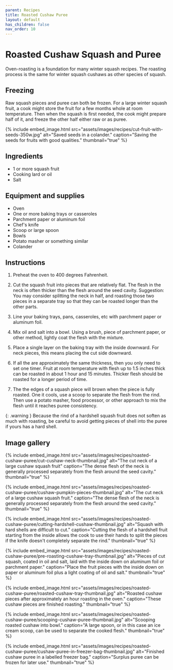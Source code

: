 ```yaml
---
parent: Recipes
title: Roasted Cushaw Puree
layout: default
has_children: false
nav_order: 10
---
```


# Roasted Cushaw Squash and Puree

Oven-roasting is a foundation for many winter squash recipes. The roasting process is the same for winter squash cushaws as other species of squash.

## Freezing
Raw squash pieces and puree can both be frozen. For a large winter squash fruit, a cook might store the fruit for a few months whole at room temperature. Then when the squash is first needed, the cook might prepare half of it, and freeze the other half either raw or as puree.

{% include embed_image.html
    src="assets/images/recipes/cut-fruit-with-seeds-350w.jpg"
    alt="Saved seeds in a colander."
    caption="Saving the seeds for fruits with good qualities."
    thumbnail="true"
%}

## Ingredients

- 1 or more squash fruit
- Cooking lard or oil
- Salt

## Equipment and supplies

- Oven
- One or more baking trays or casseroles
- Parchment paper or aluminum foil
- Chef's knife
- Scoop or large spoon
- Bowls
- Potato masher or something similar
- Colander

## Instructions


1. Preheat the oven to 400 degrees Fahrenheit.

2. Cut the squash fruit into pieces that are relatively flat. The flesh in the neck is often thicker than the flesh around the seed cavity. Suggestion: You may consider splitting the neck in half, and roasting those two pieces in a separate tray so that they can be roasted longer than the other parts.

3. Line your baking trays, pans, casseroles, etc with parchment paper or aluminum foil.

4. Mix oil and salt into a bowl. Using a brush, piece of parchment paper, or other method, lightly coat the flesh with the mixture.

5. Place a single layer on the baking tray with the inside downward. For neck pieces, this means placing the cut side downward.

6. If all the are approximately the same thickness, then you only need to set one timer. Fruit at room temperature with flesh up to 1.5 inches thick can be roasted in about 1 hour and 15 minutes. Thicker flesh should be roasted for a longer period of time.

7. The the edges of a squash piece will brown when the piece is fully roasted. One it cools, use a scoop to separate the flesh from the rind. Then use a potato masher, food processor, or other approach to mix the flesh until it reaches puree consistency.

{: .warning }
Because the rind of a hardshell squash fruit does not soften as much with roasting, be careful to avoid getting pieces of shell into the puree if yours has a hard shell.

## Image gallery

{% include embed_image.html
    src="assets/images/recipes/roasted-cushaw-puree/cut-cushaw-neck-thumbnail.jpg"
    alt="The cut neck of a large cushaw squash fruit"
    caption="The dense flesh of the neck is generally processed separately from the flesh around the seed cavity."
    thumbnail="true"
%}

{% include embed_image.html
    src="assets/images/recipes/roasted-cushaw-puree/cushaw-pumpkin-pieces-thumbnail.jpg"
    alt="The cut neck of a large cushaw squash fruit."
    caption="The dense flesh of the neck is generally processed separately from the flesh around the seed cavity."
    thumbnail="true"
%}

{% include embed_image.html
    src="assets/images/recipes/roasted-cushaw-puree/cutting-hardshell-cushaw-thumbnail.jpg"
    alt="Squash with hard shells are difficult to cut."
    caption="Cutting the flesh of a hardshell fruit starting from the inside allows the cook to use their hands to split the pieces if the knife doesn't completely separate the rind."
    thumbnail="true"
%}

{% include embed_image.html
    src="assets/images/recipes/roasted-cushaw-puree/pre-roasting-cushaw-tray-thumbnail.jpg"
    alt="Pieces of cut squash, coated in oil and salt, laid with the inside down on aluminum foil or parchment paper."
    caption="Place the fruit pieces with the inside down on paper or aluminum foil plus a light coating of oil and salt."
    thumbnail="true"
%}

{% include embed_image.html
    src="assets/images/recipes/roasted-cushaw-puree/roasted-cushaw-tray-thumbnail.jpg"
    alt="Roasted cushaw pieces after approximately an hour roasting in the oven."
    caption="These cushaw pieces are finished roasting."
    thumbnail="true"
%}

{% include embed_image.html
    src="assets/images/recipes/roasted-cushaw-puree/scooping-cushaw-puree-thumbnail.jpg"
    alt="Scooping roasted cushaw into bowl."
    caption="A large spoon, or in this case an ice cream scoop, can be used to separate the cooked flesh."
    thumbnail="true"
%}

{% include embed_image.html
    src="assets/images/recipes/roasted-cushaw-puree/cushaw-puree-in-freezer-bag-thumbnail.jpg"
    alt="Finished cushaw puree in a labelled freezer bag."
    caption="Surplus puree can be frozen for later use."
    thumbnail="true"
%}
